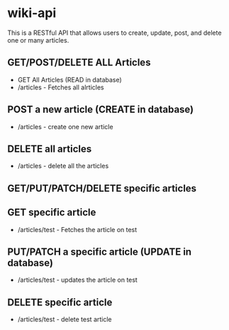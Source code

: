 # wiki-api

This is a RESTful API that allows users to create, update, post, and delete one or many articles.

## GET/POST/DELETE ALL Articles

- GET All Articles (READ in database)
- /articles - Fetches all alrticles

## POST a new article (CREATE in database)
- /articles - create one new article

## DELETE all articles
- /articles - delete all the articles


## GET/PUT/PATCH/DELETE specific articles

## GET specific article
- /articles/test - Fetches the article on test

## PUT/PATCH a specific article (UPDATE in database)
- /articles/test - updates the article on test

## DELETE specific article
- /articles/test - delete test article
